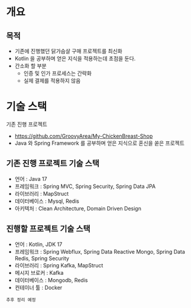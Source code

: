 # 개요

## 목적
- 기존에 진행했던 닭가슴살 구매 프로젝트를 최신화
- Kotlin 을 공부하며 얻은 지식을 적용하는데 초점을 둔다.  
- 간소화 할 부분
  - 인증 및 인가 프로세스는 간략화
  - 실제 결제를 적용하지 않음

# 기술 스택
기존 진행 프로젝트
- https://github.com/GroovyArea/My-ChickenBreast-Shop
- Java 와 Spring Framework 를 공부하며 얻은 지식으로 혼신을 쏟은 프로젝트

## 기존 진행 프로젝트 기술 스택
- 언어 : Java 17
- 프레임워크 : Spring MVC, Spring Security, Spring Data JPA
- 라이브러리 : MapStruct
- 데이터베이스 : Mysql, Redis
- 아키텍처 : Clean Architecture, Domain Driven Design

## 진행할 프로젝트 기술 스택
- 언어 : Kotlin, JDK 17
- 프레임워크 : Spring Webflux, Spring Data Reactive Mongo, Spring Data Redis, Spring Security
- 라이브러리 : Spring Kafka, MapStruct
- 메시지 브로커 : Kafka
- 데이터베이스 : Mongodb, Redis
- 컨테이너 툴 : Docker

`추후 정리 예정`
